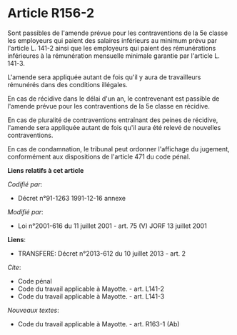 # Article R156-2

Sont passibles de l'amende prévue pour les contraventions de la 5e classe les employeurs qui paient des salaires inférieurs
au minimum prévu par l'article L. 141-2 ainsi que les employeurs qui paient des rémunérations inférieures à la rémunération
mensuelle minimale garantie par l'article L. 141-3.

L'amende sera appliquée autant de fois qu'il y aura de travailleurs rémunérés dans des conditions illégales.

En cas de récidive dans le délai d'un an, le contrevenant est passible de l'amende prévue pour les contraventions de la 5e
classe en récidive.

En cas de pluralité de contraventions entraînant des peines de récidive, l'amende sera appliquée autant de fois qu'il aura
été relevé de nouvelles contraventions.

En cas de condamnation, le tribunal peut ordonner l'affichage du jugement, conformément aux dispositions de l'article 471 du
code pénal.

**Liens relatifs à cet article**

_Codifié par_:

  - Décret n°91-1263 1991-12-16 annexe

_Modifié par_:

  - Loi n°2001-616 du 11 juillet 2001 - art. 75 (V) JORF 13 juillet 2001

**Liens**:

  - TRANSFERE: Décret n°2013-612 du 10 juillet 2013 - art. 2

_Cite_:

  - Code pénal
  - Code du travail applicable à Mayotte. - art. L141-2
  - Code du travail applicable à Mayotte. - art. L141-3

_Nouveaux textes_:

  - Code du travail applicable à Mayotte. - art. R163-1 (Ab)
